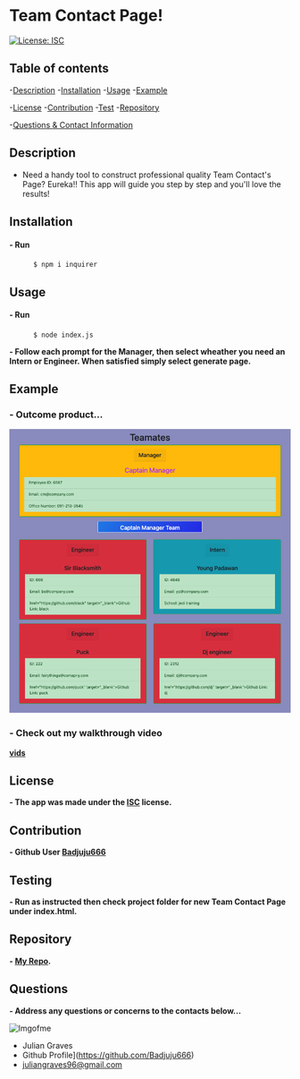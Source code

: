 # **Team Contact Page!**

  [![License: ISC](https://img.shields.io/badge/License-ISC-blue.svg)](https://opensource.org/licenses/ISC)
  

## Table of contents
  -[Description](#Description)
  -[Installation](#Installation)
  -[Usage](#Usage)
  -[Example](#Example)

  -[License](#License)
  -[Contribution](#Contribution)
  -[Test](#Testing)
  -[Repository](#Repository)

  -[Questions & Contact Information](#Questions)

## Description

  -  Need a handy tool to construct professional quality Team Contact's Page? Eureka!! This app will guide you step by step and you'll love the results!

## Installation
#### **- Run**
          $ npm i inquirer
    
## Usage
#### **- Run**
          $ node index.js
**- Follow each prompt for the Manager, then select wheather you need an Intern or Engineer. When satisfied simply select generate page.**

## Example 

### **- Outcome product...**

![pics](final-product.png)

### **- Check out my walkthrough video**

**[vids](https://drive.google.com/file/d/1gTryomKm9NhxWHo9kH_oUFR7zLN2GA7C/view?usp=sharing)**

## License

  **- The app was made under the 
  [ISC](https://opensource.org/licenses/ISC)
   license.**

## Contribution

  **- Github User 
  [Badjuju666](https://github.com/Badjuju666)**

## Testing 
  
  **-  Run as instructed then check project folder for new Team Contact Page under index.html.**

## Repository

  **- [My Repo](https://github.com/Badjuju666/Team-Contact-Page-Gen).**

## Questions
  **- Address any questions or concerns 
  to the contacts below...**
                
![Imgofme](https://avatars.githubusercontent.com/u/74938789?v=4)
- Julian Graves
- Github Profile](https://github.com/Badjuju666)
- <juliangraves96@gmail.com>